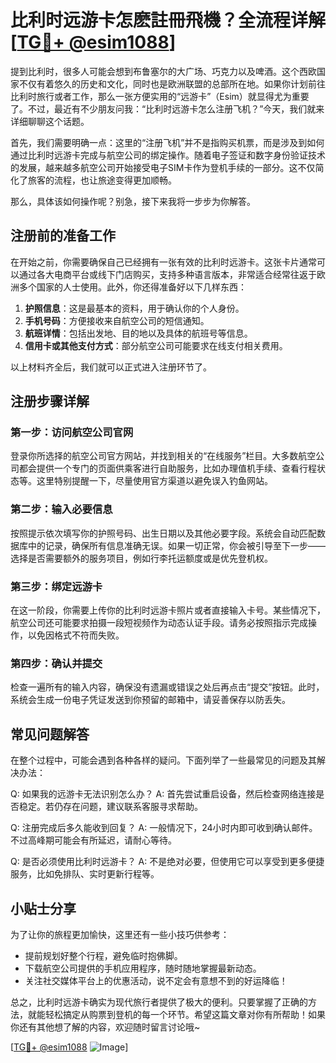 # 比利时远游卡怎麽註冊飛機？全流程详解[[TG💪+ @esim1088](https://t.me/s/esim1088)]

提到比利时，很多人可能会想到布鲁塞尔的大广场、巧克力以及啤酒。这个西欧国家不仅有着悠久的历史和文化，同时也是欧洲联盟的总部所在地。如果你计划前往比利时旅行或者工作，那么一张方便实用的“远游卡”（Esim）就显得尤为重要了。不过，最近有不少朋友问我：“比利时远游卡怎么注册飞机？”今天，我们就来详细聊聊这个话题。

首先，我们需要明确一点：这里的“注册飞机”并不是指购买机票，而是涉及到如何通过比利时远游卡完成与航空公司的绑定操作。随着电子签证和数字身份验证技术的发展，越来越多航空公司开始接受电子SIM卡作为登机手续的一部分。这不仅简化了旅客的流程，也让旅途变得更加顺畅。

那么，具体该如何操作呢？别急，接下来我将一步步为你解答。

## 注册前的准备工作

在开始之前，你需要确保自己已经拥有一张有效的比利时远游卡。这张卡片通常可以通过各大电商平台或线下门店购买，支持多种语言版本，非常适合经常往返于欧洲多个国家的人士使用。此外，你还得准备好以下几样东西：

1. **护照信息**：这是最基本的资料，用于确认你的个人身份。
2. **手机号码**：方便接收来自航空公司的短信通知。
3. **航班详情**：包括出发地、目的地以及具体的航班号等信息。
4. **信用卡或其他支付方式**：部分航空公司可能要求在线支付相关费用。

以上材料齐全后，我们就可以正式进入注册环节了。

## 注册步骤详解

### 第一步：访问航空公司官网

登录你所选择的航空公司官方网站，并找到相关的“在线服务”栏目。大多数航空公司都会提供一个专门的页面供乘客进行自助服务，比如办理值机手续、查看行程状态等。这里特别提醒一下，尽量使用官方渠道以避免误入钓鱼网站。

### 第二步：输入必要信息

按照提示依次填写你的护照号码、出生日期以及其他必要字段。系统会自动匹配数据库中的记录，确保所有信息准确无误。如果一切正常，你会被引导至下一步——选择是否需要额外的服务项目，例如行李托运额度或是优先登机权。

### 第三步：绑定远游卡

在这一阶段，你需要上传你的比利时远游卡照片或者直接输入卡号。某些情况下，航空公司还可能要求拍摄一段短视频作为动态认证手段。请务必按照指示完成操作，以免因格式不符而失败。

### 第四步：确认并提交

检查一遍所有的输入内容，确保没有遗漏或错误之处后再点击“提交”按钮。此时，系统会生成一份电子凭证发送到你预留的邮箱中，请妥善保存以防丢失。

## 常见问题解答

在整个过程中，可能会遇到各种各样的疑问。下面列举了一些最常见的问题及其解决办法：

Q: 如果我的远游卡无法识别怎么办？
A: 首先尝试重启设备，然后检查网络连接是否稳定。若仍存在问题，建议联系客服寻求帮助。

Q: 注册完成后多久能收到回复？
A: 一般情况下，24小时内即可收到确认邮件。不过高峰期可能会有所延迟，请耐心等待。

Q: 是否必须使用比利时远游卡？
A: 不是绝对必要，但使用它可以享受到更多便捷服务，比如免排队、实时更新行程等。

## 小贴士分享

为了让你的旅程更加愉快，这里还有一些小技巧供参考：

- 提前规划好整个行程，避免临时抱佛脚。
- 下载航空公司提供的手机应用程序，随时随地掌握最新动态。
- 关注社交媒体平台上的优惠活动，说不定会有意想不到的好运降临！

总之，比利时远游卡确实为现代旅行者提供了极大的便利。只要掌握了正确的方法，就能轻松搞定从购票到登机的每一个环节。希望这篇文章对你有所帮助！如果你还有其他想了解的内容，欢迎随时留言讨论哦~

[[TG💪+ @esim1088](https://t.me/s/esim1088) ![Image](https://i.postimg.cc/4NQfJmqS/Snipaste-2025-05-13-00-14-12.png)]